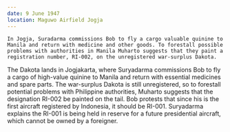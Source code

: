 ```yaml
---
date: 9 June 1947
location: Maguwo Airfield Jogja
---
```


```treatment
In Jogja, Suradarma commissions Bob to fly a cargo valuable quinine to Manila and return with medicine and other goods. To forestall possible problems with authorities in Manila Muharto suggests that they paint a registration number, RI-002, on the unregistered war-surplus Dakota. 
```



The Dakota lands in Jogjakarta, where Suryadarma commissions Bob to fly a cargo of high-value quinine to Manila and return with essential medicines and spare parts. The war-surplus Dakota is still unregistered, so to forestall potential problems with Philippine authorities, Muharto suggests that the designation RI-002 be painted on the tail. Bob protests that since his is the first aircraft registered by Indonesia, it should be RI-001. Suryadarma explains the RI-001 is being held in reserve for a future presidential aircraft, which cannot be owned by a foreigner. 